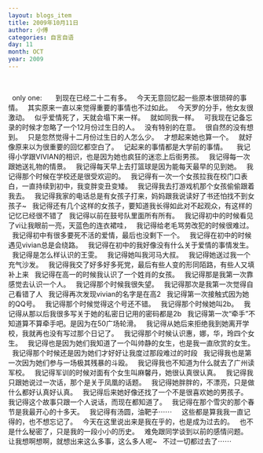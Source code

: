 ```yaml
---
layout: blogs_item
title: 2009年10月11日
author: 小傅
categories: 自言自语
day: 11
month: OCT
year: 2009
---
```




&nbsp;
&nbsp;
&nbsp;
&nbsp;

&nbsp;
only one:
&nbsp;
&nbsp;
&nbsp; 到现在已经二十二有多。
&nbsp; 今天无意回忆起一些原本很琐碎的事情。
&nbsp; 其实原来一直以来觉得重要的事情也不过如此。
&nbsp; 今天罗的分手，他女友很激动。
&nbsp; 似乎爱情死了，天就会塌下来一样。
&nbsp; 就如同我一样。
&nbsp; 可我现在记备忘录的时候才忽略了一个12月份过生日的人。
&nbsp; 没有特别的在意。
&nbsp; 很自然的没有想到。
&nbsp; 只是忽然觉得十二月份过生日的人怎么少。
&nbsp; 才想起来她也算一个。
&nbsp; 就好像原来以为很重要的回忆都空白了。
&nbsp; 记起来的事情都是大学前的事情。
&nbsp;
&nbsp;
我记得小学跟VIVIAN的相识，也是因为她也疯狂的迷恋上后街男孩。
&nbsp; 我记得每一次跟她送礼物的情景。
&nbsp; 我记得每天早上去打篮球是因为能每天最早的见到她。
&nbsp; 我记得那个时候在学校还是很受欢迎的。
&nbsp; 我记得有一次一个女孩拉我在校门口表白，一直持续到初中，我变胖变丑变矮。
&nbsp; 我记得我去打游戏机那个女孩偷偷跟着我去。
&nbsp; 我记得我家的电话总是有女孩子打来，妈妈跟我说读好了书还怕找不到女孩子~
&nbsp; 我记得还有几个这样的女孩子，要知道我长得如此对不起观众，有这样的记忆已经很不错了
&nbsp; 我记得以前在鼓号队里面所有所有。
&nbsp; 我记得初中的时候看见了vi让我眼前一亮，天蓝色的连衣裙哇，
&nbsp; 我记得给老毛骂劳改犯的时候很难过。
&nbsp; 我记得初中有很多要死不活的爱情，最后也没剩下一个。
&nbsp; 我记得在初中的时候遇见vivian总是会绕路。
&nbsp; 我记得在初中的我好像没有什么关于爱情的事情发生。
&nbsp; 我记得是怎么样认识的王雯。
&nbsp; 我记得她叫我河马大叔。
&nbsp; 我记得她送过我一个充气沙发。
&nbsp; 我记得我交了好多好多死党，最后有些人变的形同陌路，有些人又填补上来
&nbsp;
我记得在高一的时候我认识了一个姓肖的女孩。
&nbsp; 我记得那是我第一次靠感觉去认识一个人。
&nbsp; 我记得那个时候我很失望。
&nbsp; 我记得那次是我第一次觉得自己看错了人
&nbsp; 我记得再次发现vivian的名字是在高2
&nbsp; 我记得第一次接触式因为她的QQ号。
&nbsp; 我记得那个时候觉得这个号还不错。
&nbsp; 我记得那个时候她叫2b。
&nbsp; 我记得从那以后我很多写关于她的私密日记用的密码都是2b
&nbsp; 我记得第一次“牵手”不知道算不算牵手吧。是因为在50广场轮滑。
&nbsp; 我记得从她后来拒绝我到她离开学校，我就再也没有写过那个日记了。
&nbsp; 我记得那个时候认识惠，娜，华，玲四个女生。
&nbsp; 我记得也是因为她们我知道了一个叫帅静的女生，也是我一直欣赏的女生。
&nbsp; 我记得那个时候还是因为她们才好好让我度过那段难过的时段
&nbsp; 我记得我也是第一次因为她们参与一场极其残暴的斗殴。
&nbsp; 我记得我也不知道为什么就去了广州读军校。
&nbsp; 我记得军训的时候对面有个女生叫麻馨丹，她很认真很认真。
&nbsp; 我记得我只跟她说过一次话，那个是关于凤凰的话题。
&nbsp; 我记得她胖胖的，不漂亮，只是做什么都好认真好认真。
&nbsp; 我记得后来她好像还找了一个不是很喜欢她的男孩子。
&nbsp; 我记得这个故事只跟一个人说话，而现在都知道了。
&nbsp; 我记得在那个雪灾的那个春节是我最开心的十多天。
&nbsp; 我记得有汤圆，油靶子⋯⋯
&nbsp;
&nbsp; 这些都是算我我一直记得的，也不想忘记了。
&nbsp; 今天在这里说出来是我在乎的，也是成为过去的。
&nbsp; 也不是什么秘密了，只是我的一段小小的历史。
&nbsp; 难免跟同学谈到以前的感情问题。
&nbsp; 让我想啊想啊，就想出来这么多事，这么多人呢~
&nbsp;
不过一切都过去了⋯⋯&nbsp;


